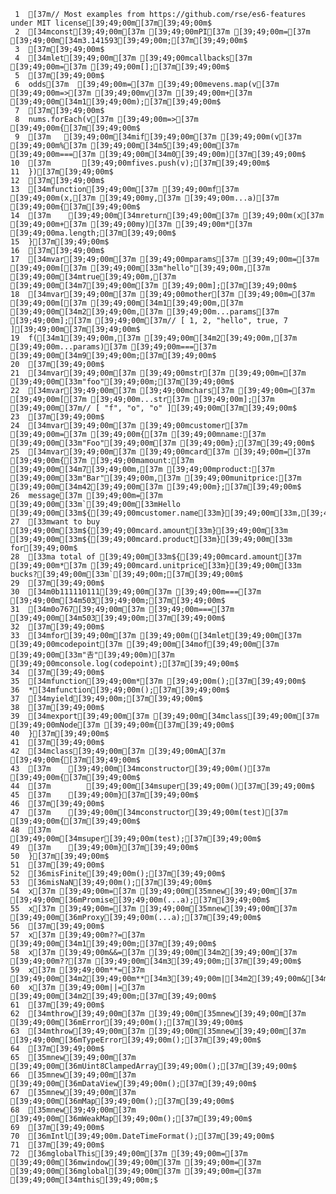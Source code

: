      1	[37m// Most examples from https://github.com/rse/es6-features under MIT license[39;49;00m[37m[39;49;00m$
     2	[34mconst[39;49;00m[37m [39;49;00mPI[37m [39;49;00m=[37m [39;49;00m[34m3.141593[39;49;00m;[37m[39;49;00m$
     3	[37m[39;49;00m$
     4	[34mlet[39;49;00m[37m [39;49;00mcallbacks[37m [39;49;00m=[37m [39;49;00m[];[37m[39;49;00m$
     5	[37m[39;49;00m$
     6	odds[37m  [39;49;00m=[37m [39;49;00mevens.map(v[37m [39;49;00m=>[37m [39;49;00mv[37m [39;49;00m+[37m [39;49;00m[34m1[39;49;00m);[37m[39;49;00m$
     7	[37m[39;49;00m$
     8	nums.forEach(v[37m [39;49;00m=>[37m [39;49;00m{[37m[39;49;00m$
     9	[37m   [39;49;00m[34mif[39;49;00m[37m [39;49;00m(v[37m [39;49;00m%[37m [39;49;00m[34m5[39;49;00m[37m [39;49;00m===[37m [39;49;00m[34m0[39;49;00m)[37m[39;49;00m$
    10	[37m       [39;49;00mfives.push(v);[37m[39;49;00m$
    11	})[37m[39;49;00m$
    12	[37m[39;49;00m$
    13	[34mfunction[39;49;00m[37m [39;49;00mf[37m [39;49;00m(x,[37m [39;49;00my,[37m [39;49;00m...a)[37m [39;49;00m{[37m[39;49;00m$
    14	[37m    [39;49;00m[34mreturn[39;49;00m[37m [39;49;00m(x[37m [39;49;00m+[37m [39;49;00my)[37m [39;49;00m*[37m [39;49;00ma.length;[37m[39;49;00m$
    15	}[37m[39;49;00m$
    16	[37m[39;49;00m$
    17	[34mvar[39;49;00m[37m [39;49;00mparams[37m [39;49;00m=[37m [39;49;00m[[37m [39;49;00m[33m"hello"[39;49;00m,[37m [39;49;00m[34mtrue[39;49;00m,[37m [39;49;00m[34m7[39;49;00m[37m [39;49;00m];[37m[39;49;00m$
    18	[34mvar[39;49;00m[37m [39;49;00mother[37m [39;49;00m=[37m [39;49;00m[[37m [39;49;00m[34m1[39;49;00m,[37m [39;49;00m[34m2[39;49;00m,[37m [39;49;00m...params[37m [39;49;00m];[37m [39;49;00m[37m// [ 1, 2, "hello", true, 7 ][39;49;00m[37m[39;49;00m$
    19	f([34m1[39;49;00m,[37m [39;49;00m[34m2[39;49;00m,[37m [39;49;00m...params)[37m [39;49;00m===[37m [39;49;00m[34m9[39;49;00m;[37m[39;49;00m$
    20	[37m[39;49;00m$
    21	[34mvar[39;49;00m[37m [39;49;00mstr[37m [39;49;00m=[37m [39;49;00m[33m"foo"[39;49;00m;[37m[39;49;00m$
    22	[34mvar[39;49;00m[37m [39;49;00mchars[37m [39;49;00m=[37m [39;49;00m[[37m [39;49;00m...str[37m [39;49;00m];[37m [39;49;00m[37m// [ "f", "o", "o" ][39;49;00m[37m[39;49;00m$
    23	[37m[39;49;00m$
    24	[34mvar[39;49;00m[37m [39;49;00mcustomer[37m [39;49;00m=[37m [39;49;00m{[37m [39;49;00mname:[37m [39;49;00m[33m"Foo"[39;49;00m[37m [39;49;00m};[37m[39;49;00m$
    25	[34mvar[39;49;00m[37m [39;49;00mcard[37m [39;49;00m=[37m [39;49;00m{[37m [39;49;00mamount:[37m [39;49;00m[34m7[39;49;00m,[37m [39;49;00mproduct:[37m [39;49;00m[33m"Bar"[39;49;00m,[37m [39;49;00munitprice:[37m [39;49;00m[34m42[39;49;00m[37m [39;49;00m};[37m[39;49;00m$
    26	message[37m [39;49;00m=[37m [39;49;00m[33m`[39;49;00m[33mHello [39;49;00m[33m${[39;49;00mcustomer.name[33m}[39;49;00m[33m,[39;49;00m$
    27	[33mwant to buy [39;49;00m[33m${[39;49;00mcard.amount[33m}[39;49;00m[33m [39;49;00m[33m${[39;49;00mcard.product[33m}[39;49;00m[33m for[39;49;00m$
    28	[33ma total of [39;49;00m[33m${[39;49;00mcard.amount[37m [39;49;00m*[37m [39;49;00mcard.unitprice[33m}[39;49;00m[33m bucks?[39;49;00m[33m`[39;49;00m;[37m[39;49;00m$
    29	[37m[39;49;00m$
    30	[34m0b111110111[39;49;00m[37m [39;49;00m===[37m [39;49;00m[34m503[39;49;00m;[37m[39;49;00m$
    31	[34m0o767[39;49;00m[37m [39;49;00m===[37m [39;49;00m[34m503[39;49;00m;[37m[39;49;00m$
    32	[37m[39;49;00m$
    33	[34mfor[39;49;00m[37m [39;49;00m([34mlet[39;49;00m[37m [39;49;00mcodepoint[37m [39;49;00m[34mof[39;49;00m[37m [39;49;00m[33m"𠮷"[39;49;00m)[37m [39;49;00mconsole.log(codepoint);[37m[39;49;00m$
    34	[37m[39;49;00m$
    35	[34mfunction[39;49;00m*[37m [39;49;00m();[37m[39;49;00m$
    36	*[34mfunction[39;49;00m();[37m[39;49;00m$
    37	[34myield[39;49;00m;[37m[39;49;00m$
    38	[37m[39;49;00m$
    39	[34mexport[39;49;00m[37m [39;49;00m[34mclass[39;49;00m[37m [39;49;00mNode[37m [39;49;00m{[37m[39;49;00m$
    40	}[37m[39;49;00m$
    41	[37m[39;49;00m$
    42	[34mclass[39;49;00m[37m [39;49;00mA[37m [39;49;00m{[37m[39;49;00m$
    43	[37m    [39;49;00m[34mconstructor[39;49;00m()[37m [39;49;00m{[37m[39;49;00m$
    44	[37m        [39;49;00m[34msuper[39;49;00m()[37m[39;49;00m$
    45	[37m    [39;49;00m}[37m[39;49;00m$
    46	[37m[39;49;00m$
    47	[37m    [39;49;00m[34mconstructor[39;49;00m(test)[37m [39;49;00m{[37m[39;49;00m$
    48	[37m        [39;49;00m[34msuper[39;49;00m(test);[37m[39;49;00m$
    49	[37m    [39;49;00m}[37m[39;49;00m$
    50	}[37m[39;49;00m$
    51	[37m[39;49;00m$
    52	[36misFinite[39;49;00m();[37m[39;49;00m$
    53	[36misNaN[39;49;00m();[37m[39;49;00m$
    54	x[37m [39;49;00m=[37m [39;49;00m[35mnew[39;49;00m[37m [39;49;00m[36mPromise[39;49;00m(...a);[37m[39;49;00m$
    55	x[37m [39;49;00m=[37m [39;49;00m[35mnew[39;49;00m[37m [39;49;00m[36mProxy[39;49;00m(...a);[37m[39;49;00m$
    56	[37m[39;49;00m$
    57	x[37m [39;49;00m??=[37m [39;49;00m[34m1[39;49;00m;[37m[39;49;00m$
    58	x[37m [39;49;00m&&=[37m [39;49;00m[34m2[39;49;00m[37m [39;49;00m??[37m [39;49;00m[34m3[39;49;00m;[37m[39;49;00m$
    59	x[37m [39;49;00m**=[37m [39;49;00m[34m2[39;49;00m**[34m3[39;49;00m|[34m2[39;49;00m&[34m4[39;49;00m;[37m[39;49;00m$
    60	x[37m [39;49;00m||=[37m [39;49;00m[34m2[39;49;00m;[37m[39;49;00m$
    61	[37m[39;49;00m$
    62	[34mthrow[39;49;00m[37m [39;49;00m[35mnew[39;49;00m[37m [39;49;00m[36mError[39;49;00m();[37m[39;49;00m$
    63	[34mthrow[39;49;00m[37m [39;49;00m[35mnew[39;49;00m[37m [39;49;00m[36mTypeError[39;49;00m();[37m[39;49;00m$
    64	[37m[39;49;00m$
    65	[35mnew[39;49;00m[37m [39;49;00m[36mUint8ClampedArray[39;49;00m();[37m[39;49;00m$
    66	[35mnew[39;49;00m[37m [39;49;00m[36mDataView[39;49;00m();[37m[39;49;00m$
    67	[35mnew[39;49;00m[37m [39;49;00m[36mMap[39;49;00m();[37m[39;49;00m$
    68	[35mnew[39;49;00m[37m [39;49;00m[36mWeakMap[39;49;00m();[37m[39;49;00m$
    69	[37m[39;49;00m$
    70	[36mIntl[39;49;00m.DateTimeFormat();[37m[39;49;00m$
    71	[37m[39;49;00m$
    72	[36mglobalThis[39;49;00m[37m [39;49;00m=[37m [39;49;00m[36mwindow[39;49;00m[37m [39;49;00m=[37m [39;49;00m[36mglobal[39;49;00m[37m [39;49;00m=[37m [39;49;00m[34mthis[39;49;00m;$
